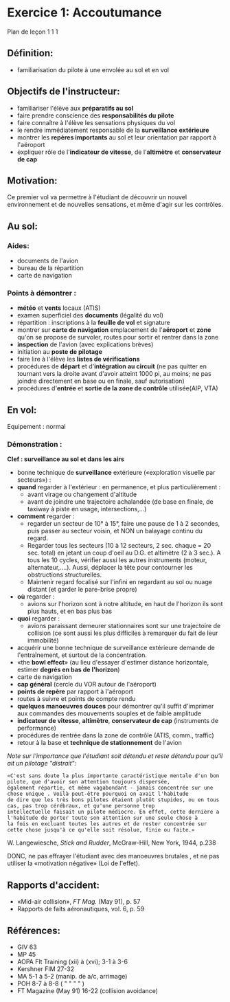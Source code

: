 # Exercice 1: Accoutumance

Plan de leçon 1 1 1 

## Définition:
- familiarisation du pilote à une envolée au sol et en vol 

## Objectifs de l'instructeur:
- familiariser l'élève aux **préparatifs au sol**
- faire prendre conscience des **responsabilités du pilote**
- faire connaître à l'élève les sensations physiques du vol 
- le rendre immédiatement responsable de la **surveillance extérieure**
- montrer les **repères importants** au sol et leur orientation par rapport à l'aéroport
- expliquer rôle de l'**indicateur de vitesse**, de l'**altimètre** et **conservateur de cap**

## Motivation: 
Ce premier vol va permettre à l'étudiant de découvrir
un nouvel environnement et de nouvelles sensations, et même d'agir
sur les contrôles. 

## Au sol: 
### Aides: 
- documents de l'avion 
- bureau de la répartition 
- carte de navigation 

### Points à démontrer : 
- **météo** et **vents** locaux (ATIS) 
- examen superficiel des **documents** (légalité du vol) 
- répartition : inscriptions à la **feuille de vol** et signature 
- montrer sur **carte de navigation** emplacement de l'**aéroport** et **zone** qu'on se propose de survoler, routes pour sortir et rentrer dans la zone 
- **inspection** de l'avion (avec explications brèves) 
- initiation au **poste de pilotage**
- faire lire à l'élève les **listes de vérifications**
- procédures de **départ** et d'**intégration au circuit** (ne pas quitter en tournant vers la droite avant d'avoir atteint 1000 pi,
au moins; ne pas joindre directement en base ou en finale, sauf autorisation)
- procédures d'**entrée** et **sortie de la zone de contrôle** utilisée(AIP, VTA) 

## En vol: 
Equipement : normal

### Démonstration :
**Clef : surveillance au sol et dans les airs**

- bonne technique de **surveillance** extérieure («exploration visuelle par secteurs») : 
- **quand** regarder à l'extérieur : en permanence, et plus particulièrement : 
  - avant virage ou changement d'altitude 
  - avant de joindre une trajectoire achalandée (de base en finale, de taxiway à piste en usage, intersections,...) 
- **comment** regarder : 
  - regarder un secteur de 10° à 15°, faire une pause de 1 à 2 secondes, puis passer au secteur voisin,
et NON un balayage continu du regard. 
  - Regarder tous les secteurs (10 à 12 secteurs, 2 sec. chaque = 20 sec. total) en jetant un coup d'oeil au
D.G. et altimètre (2 à 3 sec.). A tous les 10 cycles, vérifier aussi les autres instruments (moteur, alternateur,....). Aussi, déplacer
la tête pour contourner les obstructions structurelles. 
  - Maintenir regard focalisé sur l'infini en regardant au sol ou nuage distant (et garder le pare-brise propre)
- **où** regarder : 
  - avions sur l'horizon sont à notre altitude, en haut de l'horizon ils sont plus hauts, et en bas plus bas
- **quoi** regarder : 
  - avions paraissant demeurer stationnaires sont sur une trajectoire de collision (ce sont aussi les plus difficiles à
remarquer du fait de leur immobilité) 
- acquérir une bonne technique de surveillance extérieure demande de l'entraînement, et surtout de la concentration. 
- «the **bowl effect**» (au lieu d'essayer d'estimer distance
horizontale, estimer **degrés en bas de l'horizon**) 
- carte de navigation 
- **cap général** (cercle du VOR autour de l'aéroport)
- **points de repère** par rapport à l'aéroport
- routes à suivre et points de compte rendu 
- **quelques manoeuvres douces** pour démontrer qu'il suffit d'imprimer aux commandes des mouvements souples et de faible amplitude
- **indicateur de vitesse**, **altimètre**, **conservateur de cap** (instruments de performance) 
- procédures de rentrée dans la zone de contrôle (ATIS, comm., traffic) 
- retour à la base et **technique de stationnement** de l'avion

*Note sur l'importance que l'étudiant soit détendu et reste détendu pour qu'il ait un pilotage "distrait":*
```
«C'est sans doute la plus importante caractéristique mentale d'un bon pilote, que d'avoir son attention toujours dispersée,
également répartie, et même vagabondant - jamais concentrée sur une chose unique . Voilà peut-être pourquoi on avait l'habitude
de dire que les très bons pilotes étaient plutôt stupides, ou en tous cas, pas trop cérébraux, et qu'une personne trop
intellectuelle faisait un pilote médiocre. En effet, cette dernière a l'habitude de porter toute son attention sur une seule chose à
la fois en excluant toutes les autres et de rester concentrée sur cette chose jusqu'à ce qu'elle soit résolue, finie ou faite.»
```
W. Langewiesche, *Stick and Rudder*, McGraw-Hill, New York, 1944, p.238

DONC, ne pas effrayer l'étudiant avec des manoeuvres brutales
, et ne pas utiliser la «motivation négative» (Loi de l'effet). 

## Rapports d'accident:
- «Mid-air collision», *FT Mag.* (May 91), p. 57
- Rapports de faits aéronautiques, vol. 6, p. 59

## Références: 
- GIV 63
- MP 45
- AOPA Flt Training (xii) à (xvi); 3-1 à 3-6
- Kershner FIM 27-32
- MA 5-1 à 5-2 (manip. de a/c, arrimage)
- POH 8-7 à 8-8 ( " " " " )
- FT Magazine (May 91) 16-22 (collision avoidance)